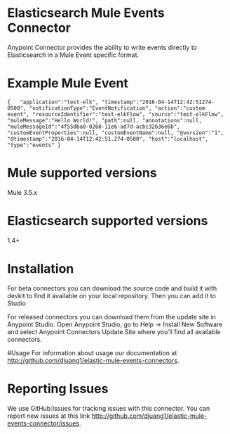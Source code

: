 # Elasticsearch Mule Events Connector

Anypoint Connector provides the ability to write events directly to Elasticsearch in a Mule Event specific format.

# Example Mule Event

`{  
   "application":"test-elk",
   "timestamp":"2016-04-14T12:42:51274-0500",
   "notificationType":"EventNotification",
   "action":"custom event",
   "resourceIdentifier":"test-elkFlow",
   "source":"test-elkFlow",
   "muleMessage":"Hello World!",
   "path":null,
   "annotations":null,
   "muleMessageId":"4f55dba0-0268-11e6-ad7d-acbc32b36e6b",
   "customEventProperties":null,
   "customEventName":null,
   "@version":"1",
   "@timestamp":"2016-04-14T12:42:51.274-0500",
   "host":"localhost",
   "type":"events"
}`

# Mule supported versions
Mule 3.5.x

# Elasticsearch supported versions
1.4+

# Installation 
For beta connectors you can download the source code and build it with devkit to find it available on your local repository. Then you can add it to Studio

For released connectors you can download them from the update site in Anypoint Studio. 
Open Anypoint Studio, go to Help → Install New Software and select Anypoint Connectors Update Site where you’ll find all available connectors.

#Usage
For information about usage our documentation at http://github.com/djuang1/elastic-mule-events-connectors.

# Reporting Issues

We use GitHub:Issues for tracking issues with this connector. You can report new issues at this link http://github.com/djuang1/elastic-mule-events-connector/issues.